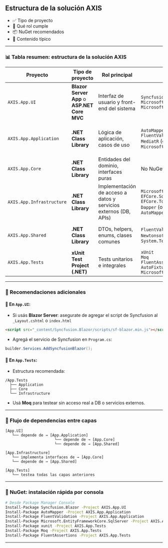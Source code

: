 ## Estructura de la solución AXIS

* ✅ Tipo de proyecto
* 🧱 Qué rol cumple
* 📦 NuGet recomendados
* 🧩 Contenido típico

---

### 📊 Tabla resumen: estructura de la solución AXIS

| Proyecto                  | Tipo de proyecto                             | Rol principal                                                    | NuGet recomendados                                                                                             | Contenido recomendado                                                               |
| ------------------------- | -------------------------------------------- | ---------------------------------------------------------------- | -------------------------------------------------------------------------------------------------------------- | ----------------------------------------------------------------------------------- |
| `AXIS.App.UI`             | **Blazor Server App** o **ASP.NET Core MVC** | Interfaz de usuario y front-end del sistema                      | `Syncfusion.Blazor`<br>`Microsoft.AspNetCore.Components.Web`<br>`Microsoft.Extensions.Http`                    | - Páginas (`.razor` o `.cshtml`)<br>- Layouts<br>- Startup/Program.cs<br>- Login UI |
| `AXIS.App.Application`    | **.NET Class Library**                       | Lógica de aplicación, casos de uso                               | `AutoMapper`<br>`FluentValidation`<br>`MediatR` (opcional)<br>`Microsoft.Extensions.DependencyInjection`       | - Interfaces de servicios<br>- Casos de uso (por ej. `CreateUserUseCase.cs`)        |
| `AXIS.App.Core`           | **.NET Class Library**                       | Entidades del dominio, interfaces puras                          | No NuGet externo obligatorio                                                                                   | - Entidades (por ej. `User.cs`)<br>- Interfaces (`IUserRepository.cs`)              |
| `AXIS.App.Infrastructure` | **.NET Class Library**                       | Implementación de acceso a datos y servicios externos (DB, APIs) | `Microsoft.EntityFrameworkCore`<br>`EFCore.SqlServer`<br>`EFCore.Tools`<br>`Dapper` (opcional)<br>`AutoMapper` | - Repositorios (`UserRepository.cs`)<br>- Mapeo EF<br>- DB Context                  |
| `AXIS.App.Shared`         | **.NET Class Library**                       | DTOs, helpers, enums, clases comunes                             | `FluentValidation`<br>`Newtonsoft.Json` (opcional)<br>`System.Text.Json`                                       | - DTOs (`UserDto.cs`)<br>- Validadores<br>- Constantes<br>- Enums                   |
| `AXIS.App.Tests`          | **xUnit Test Project (.NET)**                | Tests unitarios e integrales                                     | `xUnit`<br>`Moq`<br>`FluentAssertions`<br>`AutoFixture`<br>`Microsoft.NET.Test.Sdk`                            | - Tests por capa: Application, Core, Infrastructure<br>- Mockeos                    |

---

### 📝 Recomendaciones adicionales

#### 🔧 En `App.UI`:

* Si usás **Blazor Server**: asegurate de agregar el script de Syncfusion al `_Layout.cshtml` o `index.html`

```html
<script src="_content/Syncfusion.Blazor/scripts/sf-blazor.min.js"></script>
```

* Agregá el servicio de Syncfusion en `Program.cs`:

```csharp
builder.Services.AddSyncfusionBlazor();
```

#### 🧪 En `App.Tests`:

* Estructura recomendada:

```
/App.Tests
  ├── Application
  ├── Core
  └── Infrastructure
```

* Usá **Moq** para testear sin acceso real a DB o servicios externos.

---

### 🧭 Flujo de dependencias entre capas

```
[App.UI]
   └── depende de → [App.Application]
                      └── depende de → [App.Core]
                      └── depende de → [App.Shared]

[App.Infrastructure]
   └── implementa interfaces de → [App.Core]
   └── depende de → [App.Shared]

[App.Tests]
   └── testea todas las capas anteriores
```

---

### 🧰 NuGet: instalación rápida por consola

```bash
# Desde Package Manager Console
Install-Package Syncfusion.Blazor -Project AXIS.App.UI
Install-Package AutoMapper -Project AXIS.App.Application
Install-Package FluentValidation -Project AXIS.App.Application
Install-Package Microsoft.EntityFrameworkCore.SqlServer -Project AXIS.App.Infrastructure
Install-Package xunit -Project AXIS.App.Tests
Install-Package Moq -Project AXIS.App.Tests
Install-Package FluentAssertions -Project AXIS.App.Tests
```

---



<!--stackedit_data:
eyJoaXN0b3J5IjpbNzIzMzU4NDAwXX0=
-->